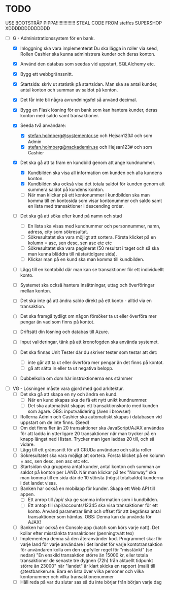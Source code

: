 # TODO

USE BOOTSTRÄP PIPPA!!!!!!!!!!!!!!!
STEAL CODE FROM steffes SUPERSHOP XDDDDDDDDDDDDD


- [ ] G - Administrationssystem för en bank.
    - [x] Inloggning ska vara implementerat
        Du ska lägga in roller via seed, Rollen Cashier ska kunna administrera kunder och deras konton.
    - [x] Använd den databas som seedas vid uppstart, SQLAlchemy etc.
    - [x] Bygg ett webbgränssnitt.
    - [x] Startsida: skriv ut statistik på startsidan. Man ska se antal kunder, antal konton och summan av saldot på konton.
    - [x] Det får inte bli några avrundningsfel så använd decimal.
    - [x] Bygg en Flask lösning för en bank som kan hantera kunder, deras konton med saldo samt transaktioner.
    - [x] Seeda två användare:
        - [x] stefan.holmberg@systementor.se och Hejsan123# och som Admin
        - [x] stefan.holmberg@nackademin.se och Hejsan123# och som Cashier
    - [x] Det ska gå att ta fram en kundbild genom att ange kundnummer.
        - [x] Kundbilden ska visa all information om kunden och alla kundens konton.
        - [x] Kundbilden ska också visa det totala saldot för kunden genom att summera saldot på kundens konton.
        - [ ] När man klickar på ett kontonummer i kundbilden ska man komma till en kontosida som visar kontonummer och saldo samt en lista med transaktioner i descending order.
    - [ ] Det ska gå att söka efter kund på namn och stad
        - [ ] En lista ska visas med kundnummer och personnummer, namn, adress, city som sökresultat.
        - [ ] Sökresultatet ska vara möjligt att sortera. Första klicket på en kolumn = asc, sen desc, sen asc etc etc
        - [ ] Sökresultatet ska vara paginerat (50 resultat i taget och så ska man kunna bläddra till nästa/tidigare sida).
        - [ ] Klickar man på en kund ska man komma till kundbilden.
    - [ ] Lägg till en kontobild där man kan se transaktioner för ett individuellt konto.
    - [ ] Systemet ska också hantera insättningar, uttag och överföringar mellan konton.
    - [ ] Det ska inte gå att ändra saldo direkt på ett konto - alltid via en transaktion.
    - [ ] Det ska framgå tydligt om någon försöker ta ut eller överföra mer pengar än vad som finns på kontot.
    - [ ] Driftsätt din lösning och databas till Azure.
    - [ ] Input valideringar, tänk på att kronofogden ska använda systemet.
    - [ ] Det ska finnas Unit Tester där du skriver tester som testar att det:
        - [ ] inte går att ta ut eller överföra mer pengar än det finns på kontot.
        - [ ] gå att sätta in eller ta ut negativa belopp.
    - [ ] Dubbelkolla om dom här instruktionerna ens stämmer





- [ ] VG - Lösningen måste vara gjord med god arkitektur.
    - [ ] Det ska gå att skapa en ny och ändra en kund.
        - [ ] När en kund skapas ska de få ett nytt unikt kundnummer.
        - [ ] Det ska automatiskt skapas ett transaktionskonto med kunden som ägare. OBS: inputvalidering (även i browser)
    - [ ] Rollerna Admin och Cashier ska automatiskt skapas i databasen vid uppstart om de inte finns. (Seed)
    - [ ] Om det finns fler än 20 transaktioner ska JavaScript/AJAX användas för att ladda in ytterligare 20 transaktioner när man trycker på
    en knapp längst ned i listan. Trycker man igen laddas 20 till, och så vidare.
    - [ ] Lägg till ett gränssnitt för att CRUDa användare och sätta roller 
    - [ ] Sökresultatet ska vara möjligt att sortera. Första klicket på en kolumn = asc, sen desc, sen asc etc etc.
    - [ ] Startsidan ska gruppera antal kunder, antal konton och summan av saldot på konton per LAND. När man klickar på tex "Norway" ska man komma till en sida där de 10 största (högst totalsaldo) kunderna i det landet visas. 
    - [ ] Banken har också en mobilapp för kunder. Skapa ett Web API till appen.
        - [ ] Ett anrop till /api/<kundid> ska ge samma information som i kundbilden.
        - [ ] Ett antop till /api/accounts/12345 ska visa transaktioner för ett konto. Använd parametrar limit och offset för att begränsa antal transaktioner som hämtas. OBS: Denna kan du använda för AJAX!
    - [ ] Banken har också en Console app (batch som körs varje natt). Det kollar efter misstänkta transaktioner (penningtvätt tex)
    - [ ] Implementera denna så den återanvänder kod. Programmet ska:
        för varje land
            för varje användare i det landet
                för varje kontotransaktion för användaren kolla om den uppfyller regel för "misstänkt" (se nedan)
                "En enskild transaktion större än 15000 kr, eller totala transaktioner de senaste tre dygnen (72h) från aktuellt tidpunkt större än 23000"
        när "landet" är klart skicka en rapport (mail) till <land>@testbanken.se.
        Bara en lista över vilka personer och vilka kontonummer och vilka transaktionenummer
    - [ ] Håll reda på var du slutar sas så du inte börjar från början varje dag
